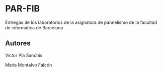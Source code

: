 # PAR-FIB

Entregas de los laboratorios de la asignatura de paralelismo de la facultad de informática de Barcelona

## Autores

Victor Pla Sanchís

Maria Montalvo Falcón
